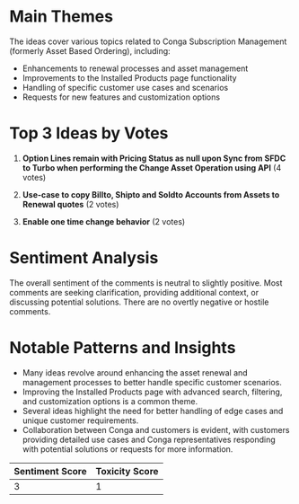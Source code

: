 # Main Themes

The ideas cover various topics related to Conga Subscription Management (formerly Asset Based Ordering), including:

- Enhancements to renewal processes and asset management
- Improvements to the Installed Products page functionality
- Handling of specific customer use cases and scenarios
- Requests for new features and customization options

# Top 3 Ideas by Votes

1. **Option Lines remain with Pricing Status as null upon Sync from SFDC to Turbo when performing the Change Asset Operation using API** (4 votes)

2. **Use-case to copy Billto, Shipto and Soldto Accounts from Assets to Renewal quotes** (2 votes)

3. **Enable one time change behavior** (2 votes)

# Sentiment Analysis

The overall sentiment of the comments is neutral to slightly positive. Most comments are seeking clarification, providing additional context, or discussing potential solutions. There are no overtly negative or hostile comments.

# Notable Patterns and Insights

- Many ideas revolve around enhancing the asset renewal and management processes to better handle specific customer scenarios.
- Improving the Installed Products page with advanced search, filtering, and customization options is a common theme.
- Several ideas highlight the need for better handling of edge cases and unique customer requirements.
- Collaboration between Conga and customers is evident, with customers providing detailed use cases and Conga representatives responding with potential solutions or requests for more information.

| Sentiment Score | Toxicity Score |
|-----------------|----------------|
| 3               | 1              |